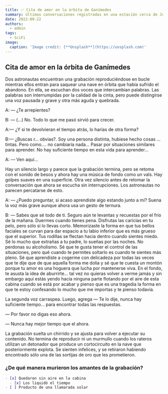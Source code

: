 ```yaml
---
title: ✅ Cita de amor en la órbita de Ganímedes
summary: últimas conversaciones registradas en una estación cerca de Júpiter
date: 2022-09-22
authors:
  - admin
tags:
  - SciFi
image:
  caption: 'Image credit: [**Unsplash**](https://unsplash.com)'
---
```



## Cita de amor en la órbita de Ganímedes 

Dos astronautas encuentran una grabación reproduciéndose en bucle mientras ellos entran para saquear una nave en órbita que había sufrido el abandono. En ella, se escuchan  dos voces que intercambian palabras. Las palabras son interrumpidas por la calidad de la cinta, pero puede distingirse una voz pausada y grave y otra más aguda y quebrada.

A: — ¿Te arrepientes?

B: — (...) No. Todo lo que me pasó sirvió para crecer.

A:— ¿Y si te devolvieran el tiempo atrás, lo harías de otra forma?

B:— ¿Buscas r... obvias?. Soy una persona distinta, hubiese hecho cosas ... tintas. Pero como.... no cambiaría nada... Pasar por situaciones similares para aprender. No hay suficiente tiempo en esta vida para aprender...

A: — Ven aquí…

Hay un silencio largo y parece que la grabación termina, pero se retoma con el sonido de besos y ahora hay una música de fondo como un vals. Hay golpes suaves en una superficie. Otra vez silencio antes de retomar la conversación que ahora se escucha sin interrupciones. Los astronautas no parecen percatarse de esto.

A: — ¿Puedo preguntar, si acaso aprendiste algo estando junto a mí? Suena la voz más grave aunque ahora usa un gesto de ternura.

B: — Sabes que sé todo de ti. Seguro aún te levantas y recuestas por el frío de la mañana. Duermes cuando tienes pena. Disfrutas las caricias en tu pelo, pero sólo si lo llevas corto. Memorizaste la forma en que tus bellos faciales se curvan para dar espacio a tu labio inferior que es más grueso que el superior. Tus rodillas se flectan hacia dentro cuando sientes miedo. Sé lo mucho que extrañas a tu padre, lo sueñas por las noches. No perdonas su alcoholismo. Sé que te gusta tener el control de las situaciones, pero qué cuando te permites soltarlo es cuando te sientes más pleno. Sé que aprendiste a cogerme con delicadeza por todas las veces que te dije que de que aquella forma me dolía y sé que te cuesta un montón porque tu amor es una hoguera que lucha por mantenerse viva. En el fondo, te asusta la idea de aburrirte... tal vez no quieras volver a verme jamás y sin embargo aquí estás yendo hacia ninguna parte flotando por el aire de esta cabina cuando se está por acabar y pienso que es una tragedia la forma en que te estoy confesando lo mucho que me importas y te pienso todavía.

La segunda voz carraspea. Luego, agrega — Te lo dije, nunca hay suficiente tiempo... para encontrar todas las respuestas.

— Por favor no digas eso ahora.

— Nunca hay mejor tiempo que el ahora.

La grabación suelta un chirrido y se ajusta para volver a ejecutar su contenido. No termina de reproducir ni un murmullo cuando los rateros utilizan un detonador que produce un cortocircuito en la nave que posteriormente explota. Se sienten infelices, y se retiraron habiendo encontrado sólo una de las sortijas de oro que les prometieron.

### ¿De qué manera murieron los amantes de la grabación?


```markdown
- [x] Quedaron sin aire en la cabina
  - [x] Los liquidó el tiempo
- [ ] Producto de una llamarada solar
```
